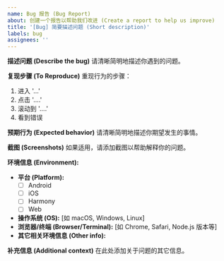 ```yaml
---
name: Bug 报告 (Bug Report)
about: 创建一个报告以帮助我们改进 (Create a report to help us improve)
title: '[Bug] 简要描述问题 (Short description)'
labels: bug
assignees: ''
---
```


**描述问题 (Describe the bug)**
请清晰简明地描述你遇到的问题。

**复现步骤 (To Reproduce)**
重现行为的步骤：
1. 进入 '...'
2. 点击 '....'
3. 滚动到 '....'
4. 看到错误

**预期行为 (Expected behavior)**
请清晰简明地描述你期望发生的事情。

**截图 (Screenshots)**
如果适用，请添加截图以帮助解释你的问题。

**环境信息 (Environment):**
- **平台 (Platform):**
  - [ ] Android
  - [ ] iOS
  - [ ] Harmony
  - [ ] Web
- **操作系统 (OS):** [如 macOS, Windows, Linux]
- **浏览器/终端 (Browser/Terminal):** [如 Chrome, Safari, Node.js 版本等]
- **其它相关环境信息 (Other info):**

**补充信息 (Additional context)**
在此处添加关于问题的其它信息。
